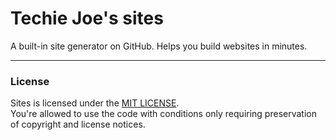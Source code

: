 # Techie Joe's sites
A built-in site generator on GitHub. Helps you build websites in minutes.

---

### License
Sites is licensed under the [MIT LICENSE](//github.com/techie-joe/sites/blob/main/LICENSE).  
You're allowed to use the code with conditions only requiring preservation of copyright and license notices.
